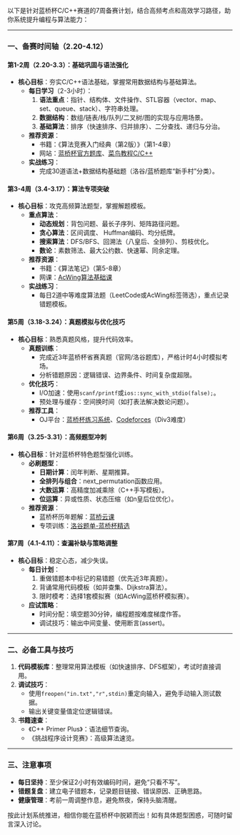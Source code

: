 以下是针对蓝桥杯C/C++赛道的7周备赛计划，结合高频考点和高效学习路径，助你系统提升编程与算法能力：

---

### **一、备赛时间轴（2.20-4.12）**
#### **第1-2周（2.20-3.3）：基础巩固与语法强化**
- **核心目标**：夯实C/C++语法基础，掌握常用数据结构与基础算法。
  - **每日学习**（2-3小时）：
    1. **语法重点**：指针、结构体、文件操作、STL容器（vector、map、set、queue、stack）、字符串处理。
    2. **数据结构**：数组/链表/栈/队列/二叉树/图的实现与应用场景。
    3. **基础算法**：排序（快速排序、归并排序）、二分查找、递归与分治。
  - **推荐资源**：
    - 书籍：《算法竞赛入门经典（第2版）》（第1-4章）
    - 网站：[蓝桥杯官方题库](https://www.lanqiao.cn/problems/)、[菜鸟教程C/C++](https://www.runoob.com/cprogramming/c-tutorial.html)
  - **实战练习**：
    - 完成30道语法+数据结构基础题（洛谷/蓝桥题库“新手村”分类）。

#### **第3-4周（3.4-3.17）：算法专项突破**
- **核心目标**：攻克高频算法题型，掌握解题模板。
  - **重点算法**：
    - **动态规划**：背包问题、最长子序列、矩阵路径问题。
    - **贪心算法**：区间调度、 Huffman编码、均分纸牌。
    - **搜索算法**：DFS/BFS、回溯法（八皇后、全排列）、剪枝优化。
    - **数论**：素数筛法、最大公约数、快速幂、同余定理。
  - **推荐资源**：
    - 书籍：《算法笔记》（第5-8章）
    - 网课：[AcWing算法基础课](https://www.acwing.com/activity/content/11/)
  - **实战练习**：
    - 每日2道中等难度算法题（LeetCode或AcWing标签筛选），重点记录错题模板。

#### **第5周（3.18-3.24）：真题模拟与优化技巧**
- **核心目标**：熟悉真题风格，提升代码效率。
  - **真题训练**：
    - 完成近3年蓝桥杯省赛真题（官网/洛谷题库），严格计时4小时模拟考场。
    - 分析错题原因：逻辑错误、边界条件、时间复杂度超限。
  - **优化技巧**：
    - I/O加速：使用`scanf/printf`或`ios::sync_with_stdio(false);`。
    - 预处理与缓存：空间换时间（如打表法解决数论问题）。
  - **推荐工具**：
    - OJ平台：[蓝桥杯练习系统](https://lx.lanqiao.cn/)、[Codeforces](https://codeforces.com/)（Div3难度）

#### **第6周（3.25-3.31）：高频题型冲刺**
- **核心目标**：针对蓝桥杯特色题型强化训练。
  - **必刷题型**：
    - **日期计算**：闰年判断、星期推算。
    - **全排列与组合**：next_permutation函数应用。
    - **大数运算**：高精度加减乘除（C++手写模板）。
    - **位运算**：异或性质、状态压缩（如n皇后位优化）。
  - **推荐资源**：
    - 蓝桥杯历年题解：[蓝桥云课](https://www.lanqiao.cn/courses/)
    - 专项训练：[洛谷题单-蓝桥杯精选](https://www.luogu.com.cn/training/3847)

#### **第7周（4.1-4.11）：查漏补缺与策略调整**
- **核心目标**：稳定心态，减少失误。
  - **每日计划**：
    1. 重做错题本中标记的易错题（优先近3年真题）。
    2. 背诵常用代码模板（如并查集、Dijkstra算法）。
    3. 限时模考：选择1套模拟赛（如AcWing蓝桥杯模拟赛）。
  - **应试策略**：
    - 时间分配：填空题30分钟，编程题按难度梯度作答。
    - 调试技巧：输出中间变量、使用断言(assert)。

---

### **二、必备工具与技巧**
1. **代码模板库**：整理常用算法模板（如快速排序、DFS框架），考试时直接调用。
2. **调试技巧**：
   - 使用`freopen("in.txt","r",stdin)`重定向输入，避免手动输入测试数据。
   - 输出关键变量值定位逻辑错误。
3. **书籍速查**：
   - 《C++ Primer Plus》：语法细节查询。
   - 《挑战程序设计竞赛》：高级算法速览。

---

### **三、注意事项**
- **每日坚持**：至少保证2小时有效编码时间，避免“只看不写”。
- **错题复盘**：建立电子错题本，记录题目链接、错误原因、正确思路。
- **健康管理**：考前一周调整作息，避免熬夜，保持头脑清醒。

按此计划系统推进，相信你能在蓝桥杯中脱颖而出！如有具体题型困惑，可随时留言深入讨论。